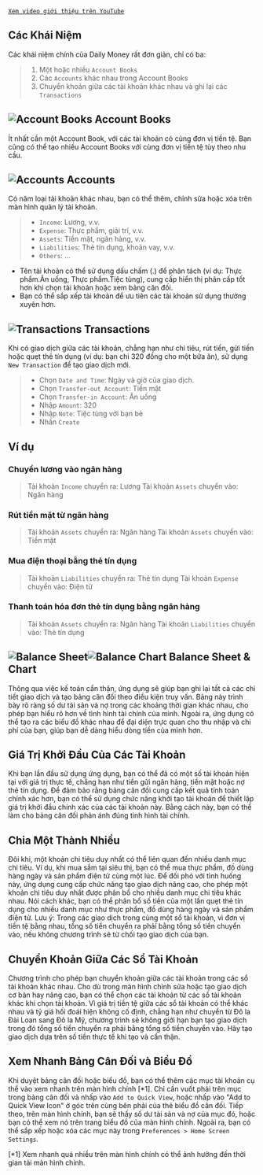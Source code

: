 [`Xem video giới thiệu trên YouTube`](https://youtu.be/uN3GkA_Afuw)

## Các Khái Niệm

Các khái niệm chính của Daily Money rất đơn giản, chỉ có ba:

> 1. Một hoặc nhiều `Account Books`
> 2. Các `Accounts` khác nhau trong Account Books
> 3. Chuyển khoản giữa các tài khoản khác nhau và ghi lại các `Transactions`

## ![Account Books](icon:///notebook-multiple) Account Books

Ít nhất cần một Account Book, với các tài khoản có cùng đơn vị tiền tệ. Bạn cũng có thể tạo nhiều Account Books với cùng đơn vị tiền tệ tùy theo nhu cầu.

## ![Accounts](icon:///bookmark-multiple) Accounts

Có năm loại tài khoản khác nhau, bạn có thể thêm, chỉnh sửa hoặc xóa trên màn hình quản lý tài khoản.

> - `Income`: Lương, v.v.
> - `Expense`: Thực phẩm, giải trí, v.v.
> - `Assets`: Tiền mặt, ngân hàng, v.v.
> - `Liabilities`: Thẻ tín dụng, khoản vay, v.v.
> - `Others`: ...

* Tên tài khoản có thể sử dụng dấu chấm (.) để phân tách (ví dụ: Thực phẩm.Ăn uống, Thực phẩm.Tiệc tùng), cung cấp hiển thị phân cấp tốt hơn khi chọn tài khoản hoặc xem bảng cân đối.
* Bạn có thể sắp xếp tài khoản để ưu tiên các tài khoản sử dụng thường xuyên hơn.

## ![Transactions](icon:///receipt) Transactions 

Khi có giao dịch giữa các tài khoản, chẳng hạn như chi tiêu, rút tiền, gửi tiền hoặc quẹt thẻ tín dụng (ví dụ: bạn chi 320 đồng cho một bữa ăn), sử dụng `New Transaction` để tạo giao dịch mới.
> - Chọn `Date and Time`: Ngày và giờ của giao dịch.
> - Chọn `Transfer-out Account`: Tiền mặt
> - Chọn `Transfer-in Account`: Ăn uống
> - Nhập `Amount`: 320
> - Nhập `Note`: Tiệc tùng với bạn bè
> - Nhấn `Create`

## Ví dụ

### Chuyển lương vào ngân hàng

> Tài khoản `Income` chuyển ra: Lương
> Tài khoản `Assets` chuyển vào: Ngân hàng

### Rút tiền mặt từ ngân hàng

> Tài khoản `Assets` chuyển ra: Ngân hàng
> Tài khoản `Assets` chuyển vào: Tiền mặt

### Mua điện thoại bằng thẻ tín dụng

> Tài khoản `Liabilities` chuyển ra: Thẻ tín dụng
> Tài khoản `Expense` chuyển vào: Điện tử

### Thanh toán hóa đơn thẻ tín dụng bằng ngân hàng

> Tài khoản `Assets` chuyển ra: Ngân hàng 
> Tài khoản `Liabilities` chuyển vào: Thẻ tín dụng

## ![Balance Sheet](icon:///scale-balance)![Balance Chart](icon:///chart-pie) Balance Sheet & Chart

Thông qua việc kế toán cẩn thận, ứng dụng sẽ giúp bạn ghi lại tất cả các chi tiết giao dịch và tạo bảng cân đối theo điều kiện truy vấn. Bảng này trình bày rõ ràng số dư tài sản và nợ trong các khoảng thời gian khác nhau, cho phép bạn hiểu rõ hơn về tình hình tài chính của mình. Ngoài ra, ứng dụng có thể tạo ra các biểu đồ khác nhau để đại diện trực quan cho thu nhập và chi phí của bạn, giúp bạn dễ dàng hiểu dòng tiền của mình hơn.

## Giá Trị Khởi Đầu Của Các Tài Khoản

Khi bạn lần đầu sử dụng ứng dụng, bạn có thể đã có một số tài khoản hiện tại với giá trị thực tế, chẳng hạn như tiền gửi ngân hàng, tiền mặt hoặc nợ thẻ tín dụng. Để đảm bảo rằng bảng cân đối cung cấp kết quả tính toán chính xác hơn, bạn có thể sử dụng chức năng khởi tạo tài khoản để thiết lập giá trị khởi đầu chính xác của các tài khoản này. Bằng cách này, bạn có thể làm cho bảng cân đối phản ánh đúng tình hình tài chính.

## Chia Một Thành Nhiều

Đôi khi, một khoản chi tiêu duy nhất có thể liên quan đến nhiều danh mục chi tiêu. Ví dụ, khi mua sắm tại siêu thị, bạn có thể mua thực phẩm, đồ dùng hàng ngày và sản phẩm điện tử cùng một lúc. Để đối phó với tình huống này, ứng dụng cung cấp chức năng tạo giao dịch nâng cao, cho phép một khoản chi tiêu duy nhất được phân bổ cho nhiều danh mục chi tiêu khác nhau. Nói cách khác, bạn có thể phân bổ số tiền của một lần quẹt thẻ tín dụng cho nhiều danh mục như thực phẩm, đồ dùng hàng ngày và sản phẩm điện tử. Lưu ý: Trong các giao dịch trong cùng một sổ tài khoản, vì đơn vị tiền tệ bằng nhau, tổng số tiền chuyển ra phải bằng tổng số tiền chuyển vào, nếu không chương trình sẽ từ chối tạo giao dịch của bạn.

## Chuyển Khoản Giữa Các Sổ Tài Khoản

Chương trình cho phép bạn chuyển khoản giữa các tài khoản trong các sổ tài khoản khác nhau. Cho dù trong màn hình chỉnh sửa hoặc tạo giao dịch cơ bản hay nâng cao, bạn có thể chọn các tài khoản từ các sổ tài khoản khác khi chọn tài khoản. Vì giá trị tiền tệ giữa các sổ tài khoản có thể khác nhau và tỷ giá hối đoái hiện không cố định, chẳng hạn như chuyển từ Đô la Đài Loan sang Đô la Mỹ, chương trình sẽ không giới hạn bạn tạo giao dịch trong đó tổng số tiền chuyển ra phải bằng tổng số tiền chuyển vào. Hãy tạo giao dịch dựa trên số tiền thực tế khi tạo và cẩn thận.

## Xem Nhanh Bảng Cân Đối và Biểu Đồ

Khi duyệt bảng cân đối hoặc biểu đồ, bạn có thể thêm các mục tài khoản cụ thể vào xem nhanh trên màn hình chính [*1]. Chỉ cần vuốt phải trên mục trong bảng cân đối và nhấp vào `Add to Quick View`, hoặc nhấp vào "Add to Quick View Icon" ở góc trên cùng bên phải của thẻ biểu đồ cân đối. Tiếp theo, trên màn hình chính, bạn sẽ thấy số dư tài sản và nợ của mục đó, hoặc bạn có thể xem nó trên trang biểu đồ của màn hình chính. Ngoài ra, bạn có thể sắp xếp hoặc xóa các mục này trong `Preferences > Home Screen Settings`.

[*1] Xem nhanh quá nhiều trên màn hình chính có thể ảnh hưởng đến thời gian tải màn hình chính.
